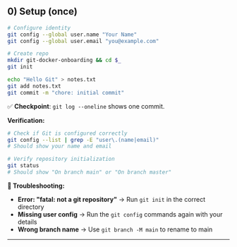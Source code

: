 ## 0) Setup (once)

```bash
# Configure identity
git config --global user.name "Your Name"
git config --global user.email "you@example.com"

# Create repo
mkdir git-docker-onboarding && cd $_
git init

echo "Hello Git" > notes.txt
git add notes.txt
git commit -m "chore: initial commit"
```

✅ **Checkpoint**: `git log --oneline` shows one commit.

**Verification:**
```bash
# Check if Git is configured correctly
git config --list | grep -E "user\.(name|email)"
# Should show your name and email

# Verify repository initialization
git status
# Should show "On branch main" or "On branch master"
```

**🚨 Troubleshooting:**
- **Error: "fatal: not a git repository"** → Run `git init` in the correct directory
- **Missing user config** → Run the `git config` commands again with your details
- **Wrong branch name** → Use `git branch -M main` to rename to main

---

